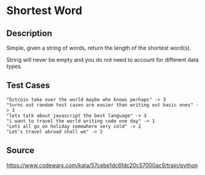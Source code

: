 # Shortest Word

## Description

Simple, given a string of words, return the length of the shortest word(s).

String will never be empty and you do not need to account for different data types.

## Test Cases

	"bitcoin take over the world maybe who knows perhaps" -> 3
	"turns out random test cases are easier than writing out basic ones" -> 3
	"lets talk about javascript the best language" -> 3
	"i want to travel the world writing code one day" -> 1
	"Lets all go on holiday somewhere very cold" -> 2
	"Let's travel abroad shall we" -> 2

## Source
https://www.codewars.com/kata/57cebe1dc6fdc20c57000ac9/train/python